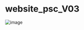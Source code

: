 # website_psc_V03
![image](https://user-images.githubusercontent.com/63914959/136676353-c225df4c-7b6c-437e-8b3a-6ceb8aebf356.png)
